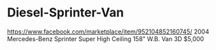 # Diesel-Sprinter-Van
https://www.facebook.com/marketplace/item/952104852160745/ 2004 Mercedes-Benz Sprinter Super High Ceiling 158" W.B. Van 3D $5,000
